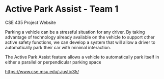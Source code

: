 # Active Park Assist - Team 1
CSE 435 Project Website

Parking a vehicle can be a stressful situation for any driver. By taking advantage of technology already available on the vehicle to support other active safety functions, we can develop a system that will allow a driver to automatically park their car with minimal interaction. 

The Active Park Assist feature allows a vehicle to automatically park itself in either a parallel or perpendicular parking space

https://www.cse.msu.edu/~justic35/

